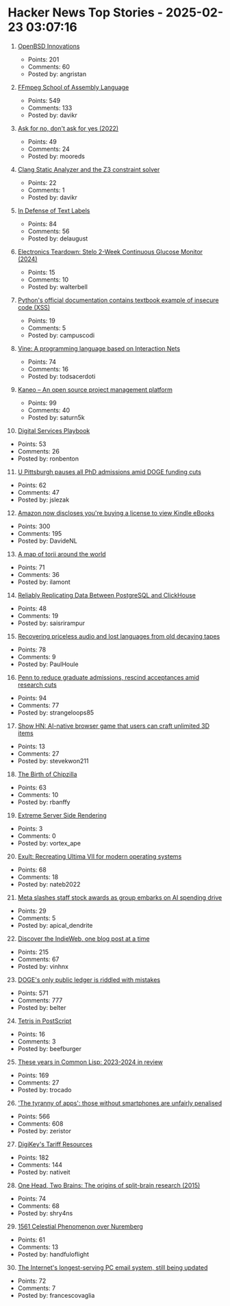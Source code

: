 # Hacker News Top Stories - 2025-02-23 03:07:16

1. [OpenBSD Innovations](https://www.openbsd.org/innovations.html)
   - Points: 201
   - Comments: 60
   - Posted by: angristan

2. [FFmpeg School of Assembly Language](https://github.com/FFmpeg/asm-lessons/blob/main/lesson_01/index.md)
   - Points: 549
   - Comments: 133
   - Posted by: davikr

3. [Ask for no, don't ask for yes (2022)](https://www.mooreds.com/wordpress/archives/3518)
   - Points: 49
   - Comments: 24
   - Posted by: mooreds

4. [Clang Static Analyzer and the Z3 constraint solver](https://www.cambus.net/clang-static-analyzer-and-the-z3-constraint-solver/)
   - Points: 22
   - Comments: 1
   - Posted by: davikr

5. [In Defense of Text Labels](https://www.chrbutler.com/in-defense-of-text-labels)
   - Points: 84
   - Comments: 56
   - Posted by: delaugust

6. [Electronics Teardown: Stelo 2-Week Continuous Glucose Monitor (2024)](https://andykong.org/blog/cgmteardown1)
   - Points: 15
   - Comments: 10
   - Posted by: walterbell

7. [Python's official documentation contains textbook example of insecure code (XSS)](https://seclists.org/fulldisclosure/2025/Feb/15)
   - Points: 19
   - Comments: 5
   - Posted by: campuscodi

8. [Vine: A programming language based on Interaction Nets](https://vine.dev/)
   - Points: 74
   - Comments: 16
   - Posted by: todsacerdoti

9. [Kaneo – An open source project management platform](https://kaneo.app/)
   - Points: 99
   - Comments: 40
   - Posted by: saturn5k

10. [Digital Services Playbook](https://playbook.usds.gov/)
   - Points: 53
   - Comments: 26
   - Posted by: ronbenton

11. [U Pittsburgh pauses all PhD admissions amid DOGE funding cuts](https://www.wesa.fm/health-science-tech/2025-02-21/university-pittsburgh-phd-pause-research-funding-uncertainty)
   - Points: 62
   - Comments: 47
   - Posted by: jslezak

12. [Amazon now discloses you're buying a license to view Kindle eBooks](https://blog.the-ebook-reader.com/2025/02/22/amazon-now-openly-discloses-youre-buying-a-license-to-view-kindle-ebooks/)
   - Points: 300
   - Comments: 195
   - Posted by: DavideNL

13. [A map of torii around the world](https://www.google.com/maps/d/viewer?mid=1RNaaTlz7U2FgjlvFARZQWHsMeWsTc2S1&hl=en)
   - Points: 71
   - Comments: 36
   - Posted by: ilamont

14. [Reliably Replicating Data Between PostgreSQL and ClickHouse](https://benjaminwootton.com/insights/clickhouse-peerdb-cdc/)
   - Points: 48
   - Comments: 19
   - Posted by: saisrirampur

15. [Recovering priceless audio and lost languages from old decaying tapes](https://theconversation.com/how-were-recovering-priceless-audio-and-lost-languages-from-old-decaying-tapes-248116)
   - Points: 78
   - Comments: 9
   - Posted by: PaulHoule

16. [Penn to reduce graduate admissions, rescind acceptances amid research cuts](https://www.thedp.com/article/2025/02/penn-graduate-student-class-size-cut-trump-funding)
   - Points: 94
   - Comments: 77
   - Posted by: strangeloops85

17. [Show HN: AI-native browser game that users can craft unlimited 3D items](https://0.space/about)
   - Points: 13
   - Comments: 27
   - Posted by: stevekwon211

18. [The Birth of Chipzilla](https://www.abortretry.fail/p/the-birth-of-chipzilla)
   - Points: 63
   - Comments: 10
   - Posted by: rbanffy

19. [Extreme Server Side Rendering](https://www.scd31.com/posts/extreme-server-side-rendering)
   - Points: 3
   - Comments: 0
   - Posted by: vortex_ape

20. [Exult: Recreating Ultima VII for modern operating systems](https://exult.sourceforge.io/index.php)
   - Points: 68
   - Comments: 18
   - Posted by: nateb2022

21. [Meta slashes staff stock awards as group embarks on AI spending drive](https://www.ft.com/content/67a4c030-a7f6-47af-bab0-a998f0a09506)
   - Points: 29
   - Comments: 5
   - Posted by: apical_dendrite

22. [Discover the IndieWeb, one blog post at a time](https://indieblog.page)
   - Points: 215
   - Comments: 67
   - Posted by: vinhnx

23. [DOGE's only public ledger is riddled with mistakes](https://www.nytimes.com/2025/02/21/upshot/doge-musk-trump-errors.html)
   - Points: 571
   - Comments: 777
   - Posted by: belter

24. [Tetris in PostScript](https://github.com/nst/PSTris)
   - Points: 16
   - Comments: 3
   - Posted by: beefburger

25. [These years in Common Lisp: 2023-2024 in review](https://lisp-journey.gitlab.io/blog/these-years-in-common-lisp-2023-2024-in-review/)
   - Points: 169
   - Comments: 27
   - Posted by: trocado

26. ['The tyranny of apps': those without smartphones are unfairly penalised](https://www.theguardian.com/money/2025/feb/22/the-tyranny-of-apps-those-without-smartphones-are-unfairly-penalised-say-campaigners)
   - Points: 566
   - Comments: 608
   - Posted by: zeristor

27. [DigiKey's Tariff Resources](https://www.digikey.com/en/resources/tariff-resources)
   - Points: 182
   - Comments: 144
   - Posted by: nativeit

28. [One Head, Two Brains: The origins of split-brain research (2015)](https://www.theatlantic.com/health/archive/2015/07/split-brain-research-sperry-gazzaniga/399290/)
   - Points: 74
   - Comments: 68
   - Posted by: shry4ns

29. [1561 Celestial Phenomenon over Nuremberg](https://en.wikipedia.org/wiki/1561_celestial_phenomenon_over_Nuremberg)
   - Points: 61
   - Comments: 13
   - Posted by: handfuloflight

30. [The Internet's longest-serving PC email system, still being updated](https://www.pmail.com/)
   - Points: 72
   - Comments: 7
   - Posted by: francescovaglia

